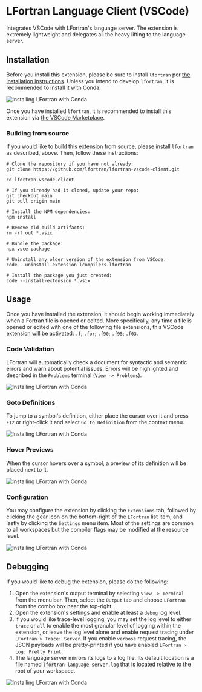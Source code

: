 # LFortran Language Client (VSCode)

Integrates VSCode with LFortran's language server. The extension is extremely
lightweight and delegates all the heavy lifting to the language server.

## Installation

Before you install this extension, please be sure to install `lfortran` per [the
installation instructions](https://docs.lfortran.org/en/installation/). Unless
you intend to develop `lfortran`, it is recommended to install it with Conda.

![Installing LFortran with Conda](https://lfortran.github.io/lfortran-lsp/videos/lfortran-vscode-client/installing-lfortran-with-conda.gif)

Once you have installed `lfortran`, it is recommended to install this extension
via [the VSCode
Marketplace](https://marketplace.visualstudio.com/items?itemName=LCompilers.LFortran).

### Building from source

If you would like to build this extension from source, please install `lfortran`
as described, above. Then, follow these instructions:

```shell
# Clone the repository if you have not already:
git clone https://github.com/lfortran/lfortran-vscode-client.git

cd lfortran-vscode-client

# If you already had it cloned, update your repo:
git checkout main
git pull origin main

# Install the NPM dependencies:
npm install

# Remove old build artifacts:
rm -rf out *.vsix

# Bundle the package:
npx vsce package

# Uninstall any older version of the extension from VSCode:
code --uninstall-extension lcompilers.lfortran

# Install the package you just created:
code --install-extension *.vsix
```

## Usage

Once you have installed the extension, it should begin working immediately when
a Fortran file is opened or edited. More specifically, any time a file is opened
or edited with one of the following file extensions, this VSCode extension will
be activated: `.f`; `.for`; `.f90`; `.f95`; `.f03`.

### Code Validation

LFortran will automatically check a document for syntactic and semantic errors
and warn about potential issues. Errors will be highlighted and described in the
`Problems` terminal (`View -> Problems`).

![Installing LFortran with Conda](https://lfortran.github.io/lfortran-lsp/videos/lfortran-vscode-client/document-validation.gif)

### Goto Definitions

To jump to a symbol's definition, either place the cursor over it and press
`F12` or right-click it and select `Go to Definition` from the context menu.

![Installing LFortran with Conda](https://lfortran.github.io/lfortran-lsp/videos/lfortran-vscode-client/goto-definition.gif)

### Hover Previews

When the cursor hovers over a symbol, a preview of its definition will be placed
next to it.

![Installing LFortran with Conda](https://lfortran.github.io/lfortran-lsp/videos/lfortran-vscode-client/hover-previews.gif)

### Configuration

You may configure the extension by clicking the `Extensions` tab, followed by
clicking the gear icon on the bottom-right of the `LFortran` list item, and
lastly by clicking the `Settings` menu item. Most of the settings are common to
all workspaces but the compiler flags may be modified at the resource level.

![Installing LFortran with Conda](https://lfortran.github.io/lfortran-lsp/videos/lfortran-vscode-client/configuration.gif)

## Debugging

If you would like to debug the extension, please do the following:
1. Open the extension's output terminal by selecting `View -> Terminal` from the
   menu bar. Then, select the `Output` tab and choose `LFortran` from the combo
   box near the top-right.
2. Open the extension's settings and enable at least a `debug` log level.
3. If you would like trace-level logging, you may set the log level to either
   `trace` or `all` to enable the most granular level of logging within the
   extension, or leave the log level alone and enable request tracing under
   `LFortran > Trace: Server`. If you enable `verbose` request tracing, the JSON
   payloads will be pretty-printed if you have enabled `LFortran > Log: Pretty
   Print`.
4. The language server mirrors its logs to a log file. Its default location is a
   file named `lfortran-language-server.log` that is located relative to the
   root of your workspace.

![Installing LFortran with Conda](https://lfortran.github.io/lfortran-lsp/videos/lfortran-vscode-client/debugging.gif)
